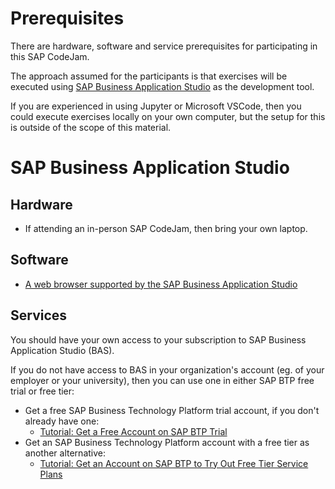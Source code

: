# Prerequisites

There are hardware, software and service prerequisites for participating in this SAP CodeJam. 

The approach assumed for the participants is that exercises will be executed using [SAP Business Application Studio](https://help.sap.com/docs/bas/sap-business-application-studio/what-is-sap-business-application-studio) as the development tool. 

If you are experienced in using Jupyter or Microsoft VSCode, then you could execute exercises locally on your own computer, but the setup for this is outside of the scope of this material.

# SAP Business Application Studio

## Hardware

* If attending an in-person SAP CodeJam, then bring your own laptop.

## Software

* [A web browser supported by the SAP Business Application Studio](https://help.sap.com/docs/SAP%20Business%20Application%20Studio/9d1db9835307451daa8c930fbd9ab264/8f46c6e6f86641cc900871c903761fd4.html#availability)

## Services

You should have your own access to your subscription to SAP Business Application Studio (BAS). 

If you do not have access to BAS in your organization's account (eg. of your employer or your university), then you can use one in either SAP BTP free trial or free tier:

* Get a free SAP Business Technology Platform trial account, if you don't already have one:
  * [Tutorial: Get a Free Account on SAP BTP Trial](https://developers.sap.com/tutorials/hcp-create-trial-account.html)
* Get an SAP Business Technology Platform account with a free tier as another alternative:
  * [Tutorial: Get an Account on SAP BTP to Try Out Free Tier Service Plans](https://developers.sap.com/tutorials/btp-free-tier-account.html)
